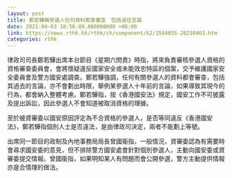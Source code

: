 ```yaml
---
layout: post
title: 鄭若驊稱參選人任何資料都會審查　包括過往言論
date: 2021-04-03 10:56:09.000000000 +08:00
link: https://news.rthk.hk/rthk/ch/component/k2/1584035-20210403.htm
categories: rthk
---
```


律政司司長鄭若驊出席本台節目《星期六問責》時指，將來負責審核參選人資格的資格審查委員會，會將懷疑違反國家安全或未能效忠特區的個案，交予維護國家安全委員會及警方國安處調查。鄭若驊強調，任何有關參選人的資料都會審查，包括其過去的言論，亦不會劃出時限，舉例某參選人十年前的言論，如果導致其現今的行為，都會納入整體考慮。鄭若驊指，按《香港國安法》規定，國安工作不可披露及提出訴訟，因此參選人不會知道被取消資格的理據。

至於被資審委以國安原因評定為不合資格的參選人，是否等同違反《香港國安法》，鄭若驊指個別人士是否違法，是由律政司決定，兩者不能劃上等號。

出席同一節目的政制及內地事務局局長曾國衞指，一般情況，資審委認為有需要時會尋求國安委的意見，但不排除警方國安處會針對個別參選人，主動向國安委或資審委提交情報。曾國衞指，如果明知某人有問題而會公開參選，警方主動提供情報亦是合情理的做法。
